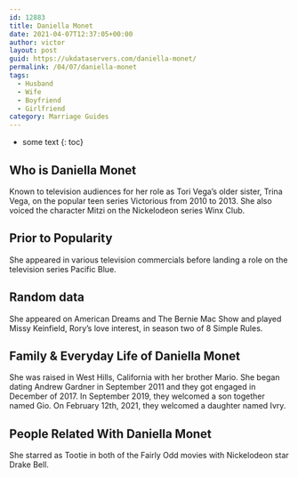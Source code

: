 ```yaml
---
id: 12883
title: Daniella Monet
date: 2021-04-07T12:37:05+00:00
author: victor
layout: post
guid: https://ukdataservers.com/daniella-monet/
permalink: /04/07/daniella-monet
tags:
  - Husband
  - Wife
  - Boyfriend
  - Girlfriend
category: Marriage Guides
---
```


* some text
{: toc}


## Who is Daniella Monet



Known to television audiences for her role as Tori Vega&#8217;s older sister, Trina Vega, on the popular teen series Victorious from 2010 to 2013. She also voiced the character Mitzi on the Nickelodeon series Winx Club.

                
                
                
## Prior to Popularity



She appeared in various television commercials before landing a role on the television series Pacific Blue. 

                
                
                
## Random data



She appeared on American Dreams and The Bernie Mac Show and played Missy Keinfield, Rory&#8217;s love interest, in season two of 8 Simple Rules.

                
                
                
## Family & Everyday Life of Daniella Monet



She was raised in West Hills, California with her brother Mario. She began dating Andrew Gardner in September 2011 and they got engaged in December of 2017. In September 2019, they welcomed a son together named Gio. On February 12th, 2021, they welcomed a daughter named Ivry.

                
                
                
## People Related With Daniella Monet



She starred as Tootie in both of the Fairly Odd movies with Nickelodeon star Drake Bell.

                
              
            
          
          
          